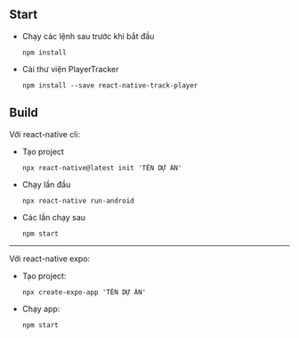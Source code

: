 ## Start
- Chạy các lệnh sau trước khi bắt đầu
    ```
    npm install
    ```
- Cài thư viện PlayerTracker
    ```
    npm install --save react-native-track-player
    ```

## Build
Với react-native cli:
- Tạo project
    ```
    npx react-native@latest init 'TÊN DỰ ÁN'
    ```
- Chạy lần đầu
    ```
    npx react-native run-android
    ```
- Các lần chạy sau
    ```
    npm start
    ```
--------------------------------------------
Với react-native expo:
- Tạo project:
    ```
    npx create-expo-app 'TÊN DỰ ÁN'
    ```
- Chạy app:
    ```
    npm start
    ```
